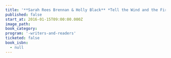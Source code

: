 ```yaml
---
title: '**Sarah Rees Brennan & Holly Black** *Tell the Wind and the Fire* & *The Darkest Part of the Forest*'
published: false
start_at: 2016-01-15T09:00:00.000Z
image_path:
book_category:
program: '-writers-and-readers'
ticketed: false
book_isbn:
  - null
---
```


